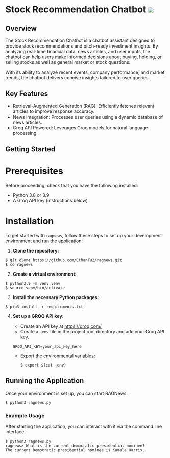 # Stock Recommendation Chatbot ![](https://github.com/Jamesduongrx/Stock-Chatbot/workflows/tests/badge.svg?dummy=timestamp)

## Overview

The Stock Recommendation Chatbot is a chatbot assistant designed to provide stock recommendations and pitch-ready investment insights. By analyzing real-time financial data, news articles, and user inputs, the chatbot can help users make informed decisions about buying, holding, or selling stocks as well as general market or stock questions.

With its ability to analyze recent events, company performance, and market trends, the chatbot delivers concise insights tailored to user queries. 

## Key Features

- Retrieval-Augmented Generation (RAG): Efficiently fetches relevant articles to improve response accuracy.
- News Integration: Processes user queries using a dynamic database of news articles.
- Groq API Powered: Leverages Groq models for natural language processing.

## Getting Started

# Prerequisites

Before proceeding, check that you have the following installed:

- Python 3.8 or 3.9
- A Groq API key (instructions below)

# Installation

To get started with `ragnews`, follow these steps to set up your
development environment and run the application:

1. **Clone the repository:**
```
$ git clone https://github.com/EthanTu2/ragnews.git
$ cd ragnews
```

2. **Create a virtual environment:**

```
$ python3.9 -m venv venv
$ source venv/bin/activate
```

3. **Install the necessary Python packages:**

```
$ pip3 install -r requirements.txt
```

4. **Set up a GROQ API key:**
    - Create an API key at https://groq.com/
    - Create a `.env` file in the project root directory and add your Groq API key.
    
    ```
    GROQ_API_KEY=your_api_key_here
    ```

    - Export the environmental variables:

        ```
        $ export $(cat .env)
        ```

## Running the Application
Once your environment is set up, you can start RAGNews:
```
$ python3 ragnews.py
```

### Example Usage
After starting the application, you can interact with it via the command line interface:

```
$ python3 ragnews.py 
ragnews> What is the current democratic presidential nominee?
The current Democratic presidential nominee is Kamala Harris.
```
